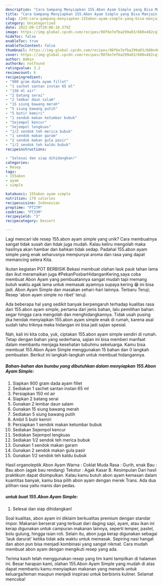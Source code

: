 ```yaml
---
description: "Cara Gampang Menyiapkan 155.Abon Ayam Simple yang Bisa Manjain Lidah"
title: "Cara Gampang Menyiapkan 155.Abon Ayam Simple yang Bisa Manjain Lidah"
slug: 1249-cara-gampang-menyiapkan-155abon-ayam-simple-yang-bisa-manjain-lidah
category: Uncategorized
date: 2022-09-13T20:06:10.579Z
image: https://img-global.cpcdn.com/recipes/98f6e7efba299a03/680x482cq70/155abon-ayam-simple-foto-resep-utama.jpg
hideToc: false
enableToc: true
enableTocContent: false
thumbnail: https://img-global.cpcdn.com/recipes/98f6e7efba299a03/680x482cq70/155abon-ayam-simple-foto-resep-utama.jpg
cover: https://img-global.cpcdn.com/recipes/98f6e7efba299a03/680x482cq70/155abon-ayam-simple-foto-resep-utama.jpg
author: Admin
authorAv: notfound
ratingvalue: 3.2
reviewcount: 6
recipeingredient:
- "900 gram dada ayam fillet"
- "1 sachet santan instan 65 ml"
- "150 ml air"
- "2 batang serai"
- "2 lembar daun salam"
- "15 siung bawang merah"
- "5 siung bawang putih"
- "5 butir kemiri"
- "1 sendok makan ketumbar bubuk"
- "Sejempol kencur"
- "Sejempol lengkuas"
- "1/2 sendok teh merica bubuk"
- "1 sendok makan garam"
- "2 sendok makan gula pasir"
- "1/2 sendok teh kaldu bubuk"
recipeinstructions:

- "Selesai dan siap dihidangkan!"
categories:
- Resep
tags:
- 155abon
- ayam
- simple

katakunci: 155abon ayam simple 
nutrition: 179 calories
recipecuisine: Indonesian
preptime: "PT27M"
cooktime: "PT33M"
recipeyield: "3"
recipecategory: Dessert

---
```





Lagi mencari ide resep 155.abon ayam simple yang unik? Cara membuatnya sangat tidak susah dan tidak juga mudah. Kalau keliru mengolah maka hasilnya akan hambar dan bahkan tidak sedap. Padahal 155.abon ayam simple yang enak seharusnya mempunyai aroma dan rasa yang dapat memancing selera Kita.





Ikutan kegiatan POT BERBISIK Bekasi membuat olahan lauk pauk tahan lama dan ikut meramaikan juga #PekanPosbarHidanganKering,saya coba membuat Abon Ayam yang pembuatannya sangat mudah tapi memang butuh waktu agak lama untuk memasak ayamnya supaya kering 😁 ini bisa jadi. Abon Ayam Simple dan masakan sehari-hari lainnya. Terbaru Teruji; Resep &#39;abon ayam simple no ribet&#39; teruji.

Ada beberapa hal yang sedikit banyak berpengaruh terhadap kualitas rasa dari 155.abon ayam simple, pertama dari jenis bahan, lalu pemilihan bahan segar hingga cara mengolah dan menghidangkannya. Tidak usah pusing jika hendak menyiapkan 155.abon ayam simple enak di rumah, karena asal sudah tahu triknya maka hidangan ini bisa jadi sajian spesial.






Nah, kali ini kita coba, yuk, ciptakan 155.abon ayam simple sendiri di rumah. Tetap dengan bahan yang sederhana, sajian ini bisa memberi manfaat dalam membantu menjaga kesehatan tubuhmu sekeluarga. Kamu bisa membuat 155.Abon Ayam Simple menggunakan 15 bahan dan 0 langkah pembuatan. Berikut ini langkah-langkah untuk membuat hidangannya.

<!--inarticleads1-->

##### Bahan-bahan dan bumbu yang dibutuhkan dalam menyiapkan 155.Abon Ayam Simple:

1. Siapkan 900 gram dada ayam fillet
1. Sediakan 1 sachet santan instan 65 ml
1. Persiapkan 150 ml air
1. Siapkan 2 batang serai
1. Gunakan 2 lembar daun salam
1. Gunakan 15 siung bawang merah
1. Sediakan 5 siung bawang putih
1. Ambil 5 butir kemiri
1. Persiapkan 1 sendok makan ketumbar bubuk
1. Sediakan Sejempol kencur
1. Sediakan Sejempol lengkuas
1. Sediakan 1/2 sendok teh merica bubuk
1. Gunakan 1 sendok makan garam
1. Gunakan 2 sendok makan gula pasir
1. Gunakan 1/2 sendok teh kaldu bubuk


Hasil organoleptik Abon Ayam Warna : Coklat Muda Rasa : Gurih, enak Bau : Bau abon (agak bau rendang) Tekstur : Agak Kasar B. Kesimpulan Dari hasil praktikum dapat disimpulkan. Kalau kamu butuh abon ayam kemasan dalam kuantitas banyak, kamu bisa pilih abon ayam dengan merek Trans. Ada dua pilihan rasa yaitu manis dan pedas. 

<!--inarticleads2-->

#####  untuk buat 155.Abon Ayam Simple:


1. Selesai dan siap dihidangkan!

Soal kualitas, abon ayam ini diklaim berkualitas premium dengan standar impor. Makanan berserat yang terbuat dari daging sapi, ayam, atau ikan ini kerap digunakan untuk campuran makanan lainnya, seperti lemper, pastel, bolu gulung, hingga isian roti. Selain itu, abon juga kerap digunakan sebagai &#39;lauk darurat&#39; ketika tidak ada waktu untuk memasak. Sepiring nasi hangat dan abon pun bisa menjadi kombinasi yang sangat nikmat. Cara mudah membuat abon ayam dengan mengikuti resep yang ada. 

Terima kasih telah menggunakan resep yang tim kami tampilkan di halaman ini. Besar harapan kami, olahan 155.Abon Ayam Simple yang mudah di atas dapat membantu kamu menyiapkan makanan yang menarik untuk keluarga/teman maupun menjadi inspirasi untuk berbisnis kuliner. Selamat mencoba!

